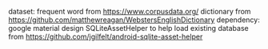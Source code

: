 dataset:
frequent word from https://www.corpusdata.org/
dictionary from https://github.com/matthewreagan/WebstersEnglishDictionary
dependency:
google material design
SQLiteAssetHelper to help load existing database from https://github.com/jgilfelt/android-sqlite-asset-helper